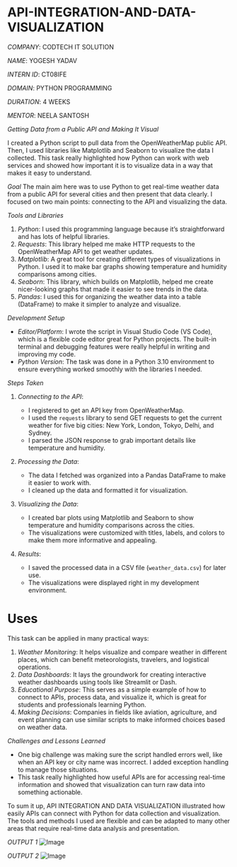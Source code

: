 # API-INTEGRATION-AND-DATA-VISUALIZATION

*COMPANY*: CODTECH IT SOLUTION

*NAME*: YOGESH YADAV

*INTERN ID*: CT08IFE

*DOMAIN*: PYTHON PROGRAMMING

*DURATION*: 4 WEEKS

*MENTOR*: NEELA SANTOSH

*Getting Data from a Public API and Making It Visual*

I created a Python script to pull data from the OpenWeatherMap public API. Then, I used libraries like Matplotlib and Seaborn to visualize the data I collected. This task really highlighted how Python can work with web services and showed how important it is to visualize data in a way that makes it easy to understand.

*Goal*
The main aim here was to use Python to get real-time weather data from a public API for several cities and then present that data clearly. I focused on two main points: connecting to the API and visualizing the data.

*Tools and Libraries*
1. *Python*: I used this programming language because it’s straightforward and has lots of helpful libraries.
2. *Requests*: This library helped me make HTTP requests to the OpenWeatherMap API to get weather updates.
3. *Matplotlib*: A great tool for creating different types of visualizations in Python. I used it to make bar graphs showing temperature and humidity comparisons among cities.
4. *Seaborn*: This library, which builds on Matplotlib, helped me create nicer-looking graphs that made it easier to see trends in the data.
5. *Pandas*: I used this for organizing the weather data into a table (DataFrame) to make it simpler to analyze and visualize.

*Development Setup*
- *Editor/Platform*: I wrote the script in Visual Studio Code (VS Code), which is a flexible code editor great for Python projects. The built-in terminal and debugging features were really helpful in writing and improving my code.
- *Python Version*: The task was done in a Python 3.10 environment to ensure everything worked smoothly with the libraries I needed.

*Steps Taken*
1. *Connecting to the API*:
   - I registered to get an API key from OpenWeatherMap.
   - I used the `requests` library to send GET requests to get the current weather for five big cities: New York, London, Tokyo, Delhi, and Sydney.
   - I parsed the JSON response to grab important details like temperature and humidity.

2. *Processing the Data*:
   - The data I fetched was organized into a Pandas DataFrame to make it easier to work with.
   - I cleaned up the data and formatted it for visualization.

3. *Visualizing the Data*:
   - I created bar plots using Matplotlib and Seaborn to show temperature and humidity comparisons across the cities.
   - The visualizations were customized with titles, labels, and colors to make them more informative and appealing.

4. *Results*:
   - I saved the processed data in a CSV file (`weather_data.csv`) for later use.
   - The visualizations were displayed right in my development environment.

# Uses
This task can be applied in many practical ways:
1. *Weather Monitoring*: It helps visualize and compare weather in different places, which can benefit meteorologists, travelers, and logistical operations.
2. *Data Dashboards*: It lays the groundwork for creating interactive weather dashboards using tools like Streamlit or Dash.
3. *Educational Purpose*: This serves as a simple example of how to connect to APIs, process data, and visualize it, which is great for students and professionals learning Python.
4. *Making Decisions*: Companies in fields like aviation, agriculture, and event planning can use similar scripts to make informed choices based on weather data.

*Challenges and Lessons Learned*
- One big challenge was making sure the script handled errors well, like when an API key or city name was incorrect. I added exception handling to manage those situations.
- This task really highlighted how useful APIs are for accessing real-time information and showed that visualization can turn raw data into something actionable.

To sum it up, API INTEGRATION AND DATA VISUALIZATION illustrated how easily APIs can connect with Python for data collection and visualization. The tools and methods I used are flexible and can be adapted to many other areas that require real-time data analysis and presentation.

*OUTPUT 1*
![Image](https://github.com/user-attachments/assets/898e15cb-07b5-4609-a4ce-b89452c75d93)

*OUTPUT 2*
![Image](https://github.com/user-attachments/assets/19961df8-577c-4787-85ae-ccfab6032dbb)
